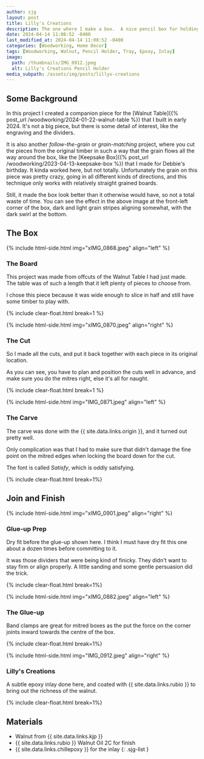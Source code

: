 ```yaml
---
author: sjg
layout: post
title: Lilly's Creations
description: The one where I make a box.  A nice pencil box for holding pencils
date: 2024-04-14 11:08:52 -0400
last_modified_at: 2024-04-14 11:08:52 -0400
categories: [Woodworking, Home Decor]
tags: [Woodworking, Walnut, Pencil Holder, Tray, Epoxy, Inlay]
image:
  path: /thumbnails/IMG_0912.jpeg
  alt: Lilly's Creations Pencil Holder
media_subpath: /assets/img/posts/lillys-creations
---
```

## Some Background

In this project I created a companion piece for the [Walnut Table]({% post_url /woodworking/2024-01-22-walnut-table %}) that I built in early 2024. It's not a big piece, but there is some detail of interest, like the engraving and the dividers.

It is also another _follow-the-grain_ or _grain-matching_ project, where you cut the pieces from the original timber in such a way that the grain flows all the way around the box, like the [Keepsake Box]({% post_url /woodworking/2023-04-13-keepsake-box %}) that I made for Debbie's birthday. It kinda worked here, but not totally. Unfortunately the grain on this piece was pretty crazy, going in all different kinds of directions, and this technique only works with relatively straight grained boards.

Still, it made the box look better than it otherwise would have, so not a total waste of time. You can see the effect in the above image at the front-left corner of the box, dark and light grain stripes aligning somewhat, with the dark swirl at the bottom.

## The Box

{% include html-side.html img="xIMG_0868.jpeg" align="left" %}

### The Board

This project was made from offcuts of the Walnut Table I had just made. The table was of such a length that it left plenty of pieces to choose from.

I chose this piece because it was wide enough to slice in half and still have some timber to play with.

{% include clear-float.html break=1 %}

{% include html-side.html img="xIMG_0870.jpeg" align="right" %}

### The Cut

So I made all the cuts, and put it back together with each piece in its original location.

As you can see, you have to plan and position the cuts well in advance, and make sure you do the mitres right, else it's all for naught.

{% include clear-float.html  break=1 %}

{% include html-side.html img="IMG_0871.jpeg" align="left" %}

### The Carve

The carve was done with the {{ site.data.links.origin }}, and it turned out pretty well.

Only complication was that I had to make sure that didn't damage the fine point on the mitred edges when locking the board down for the cut.

The font is called _Satisfy_, which is oddly satisfying.

{% include clear-float.html break=1%}

## Join and Finish

{% include html-side.html img="xIMG_0901.jpeg" align="right" %}

### Glue-up Prep

Dry fit before the glue-up shown here. I think I must have dry fit this one about a dozen times before committing to it.

It was those dividers that were being kind of finicky. They didn't want to stay firm or align properly. A little sanding and some gentle persuasion did the trick.

{% include clear-float.html break=1%}

{% include html-side.html img="xIMG_0882.jpeg" align="left" %}

### The Glue-up

Band clamps are great for mitred boxes as the put the force on the corner joints inward towards the centre of the box.

{% include clear-float.html break=1%}

{% include html-side.html img="IMG_0912.jpeg" align="right" %}

### Lilly's Creations

A subtle epoxy inlay done here, and coated with {{ site.data.links.rubio }} to bring out the richness of the walnut.

{% include clear-float.html break=1%}

## Materials

- Walnut from {{ site.data.links.kjp }}
- {{ site.data.links.rubio }} Walnut Oil 2C for finish
- {{ site.data.links.chillepoxy }} for the inlay
{: .sjg-list }
